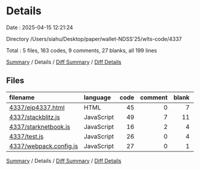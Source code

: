 # Details

Date : 2025-04-15 12:21:24

Directory /Users/siahu/Desktop/paper/wallet-NDSS'25/wlts-code/4337

Total : 5 files,  163 codes, 9 comments, 27 blanks, all 199 lines

[Summary](results.md) / Details / [Diff Summary](diff.md) / [Diff Details](diff-details.md)

## Files
| filename | language | code | comment | blank | total |
| :--- | :--- | ---: | ---: | ---: | ---: |
| [4337/eip4337.html](/4337/eip4337.html) | HTML | 45 | 0 | 7 | 52 |
| [4337/stackblitz.js](/4337/stackblitz.js) | JavaScript | 49 | 7 | 11 | 67 |
| [4337/starknetbook.js](/4337/starknetbook.js) | JavaScript | 16 | 2 | 4 | 22 |
| [4337/test.js](/4337/test.js) | JavaScript | 26 | 0 | 4 | 30 |
| [4337/webpack.config.js](/4337/webpack.config.js) | JavaScript | 27 | 0 | 1 | 28 |

[Summary](results.md) / Details / [Diff Summary](diff.md) / [Diff Details](diff-details.md)